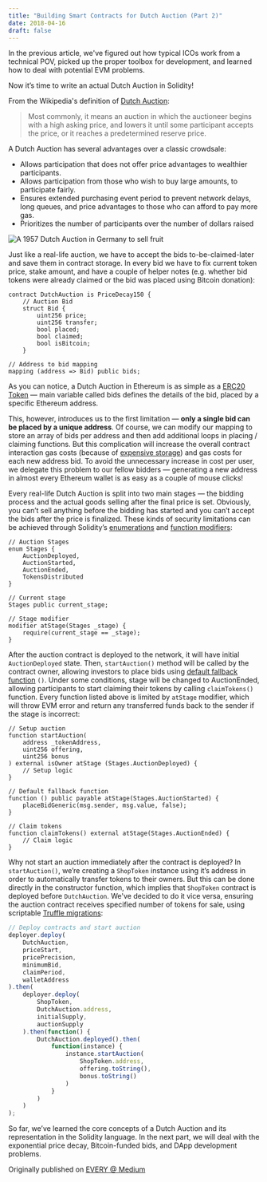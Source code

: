 ```yaml
---
title: "Building Smart Contracts for Dutch Auction (Part 2)"
date: 2018-04-16
draft: false
---
```


In the previous article, we've figured out how typical ICOs work from a technical POV, picked up the proper toolbox for development, and learned how to deal with potential EVM problems.

Now it’s time to write an actual Dutch Auction in Solidity!

<!--more-->

From the Wikipedia's definition of [Dutch Auction](https://en.wikipedia.org/wiki/Dutch_auction):

> Most commonly, it means an auction in which the auctioneer begins with a high asking price, and lowers it until some participant accepts the price, or it reaches a predetermined reserve price.

A Dutch Auction has several advantages over a classic crowdsale:

- Allows participation that does not offer price advantages to wealthier participants.
- Allows participation from those who wish to buy large amounts, to participate fairly.
- Ensures extended purchasing event period to prevent network delays, long queues, and price advantages to those who can afford to pay more gas.
- Prioritizes the number of participants over the number of dollars raised

![A 1957 Dutch Auction in Germany to sell fruit](https://upload.wikimedia.org/wikipedia/commons/c/c5/Bundesarchiv_B_145_Bild-F004491-0002%2C_Kirschenversteigerung_an_der_Mosel.jpg)

Just like a real-life auction, we have to accept the bids to-be-claimed-later and save them in contract storage. In every bid we have to fix current token price, stake amount, and have a couple of helper notes (e.g. whether bid tokens were already claimed or the bid was placed using Bitcoin donation):

```solidity
contract DutchAuction is PriceDecay150 { 
    // Auction Bid 
    struct Bid {
        uint256 price; 
        uint256 transfer; 
        bool placed; 
        bool claimed; 
        bool isBitcoin;
    }

// Address to bid mapping 
mapping (address => Bid) public bids; 
```

As you can notice, a Dutch Auction in Ethereum is as simple as a [ERC20 Token](https://eips.ethereum.org/EIPS/eip-20) — main variable called bids defines the details of the bid, placed by a specific Ethereum address.

This, however, introduces us to the first limitation — **only a single bid can be placed by a unique address**. Of course, we can modify our mapping to store an array of bids per address and then add additional loops in placing / claiming functions. But this complication will increase the overall contract interaction gas costs (because of [expensive storage](https://ethereum.stackexchange.com/a/896/31032)) and gas costs for each new address bid. To avoid the unnecessary increase in cost per user, we delegate this problem to our fellow bidders — generating a new address in almost every Ethereum wallet is as easy as a couple of mouse clicks!

Every real-life Dutch Auction is split into two main stages — the bidding process and the actual goods selling after the final price is set. Obviously, you can’t sell anything before the bidding has started and you can’t accept the bids after the price is finalized. These kinds of security limitations can be achieved through Solidity’s [enumerations](http://solidity.readthedocs.io/en/v0.4.21/types.html#enums) and [function modifiers](http://solidity.readthedocs.io/en/v0.4.21/common-patterns.html#restricting-access):

```solidity
// Auction Stages
enum Stages {
    AuctionDeployed, 
    AuctionStarted, 
    AuctionEnded, 
    TokensDistributed
} 

// Current stage 
Stages public current_stage;

// Stage modifier 
modifier atStage(Stages _stage) { 
    require(current_stage == _stage); 
} 
```

After the auction contract is deployed to the network, it will have initial `AuctionDeployed` state. Then, `startAuction()` method will be called by the contract owner, allowing investors to place bids using [default fallback function](http://solidity.readthedocs.io/en/v0.4.21/contracts.html#fallback-function) `()`. Under some conditions, stage will be changed to AuctionEnded, allowing participants to start claiming their tokens by calling `claimTokens()` function. Every function listed above is limited by `atStage` modifier, which will throw EVM error and return any transferred funds back to the sender if the stage is incorrect:

```solidity
// Setup auction 
function startAuction(
    address _tokenAddress, 
    uint256 offering, 
    uint256 bonus
) external isOwner atStage (Stages.AuctionDeployed) {
    // Setup logic
} 
 
// Default fallback function 
function () public payable atStage(Stages.AuctionStarted) { 
    placeBidGeneric(msg.sender, msg.value, false); 
} 

// Claim tokens 
function claimTokens() external atStage(Stages.AuctionEnded) {
    // Claim logic
} 
```

Why not start an auction immediately after the contract is deployed? In `startAuction()`, we’re creating a `ShopToken` instance using it’s address in order to automatically transfer tokens to their owners. But this can be done directly in the constructor function, which implies that `ShopToken` contract is deployed before `DutchAuction`. We've decided to do it vice versa, ensuring the auction contract receives specified number of tokens for sale, using scriptable [Truffle migrations](https://www.trufflesuite.com/docs/truffle/getting-started/running-migrations):

```javascript
// Deploy contracts and start auction 
deployer.deploy(
    DutchAuction, 
    priceStart, 
    pricePrecision, 
    minimumBid, 
    claimPeriod, 
    walletAddress
).then(
    deployer.deploy(
        ShopToken, 
        DutchAuction.address, 
        initialSupply, 
        auctionSupply
    ).then(function() { 
        DutchAuction.deployed().then(
            function(instance) { 
                instance.startAuction(
                    ShopToken.address, 
                    offering.toString(), 
                    bonus.toString()
                )
            }
        )
    )
);
```

So far, we’ve learned the core concepts of a Dutch Auction and its representation in the Solidity language. In the next part, we will deal with the exponential price decay, Bitcoin-funded bids, and DApp development problems.

Originally published on [EVERY @ Medium](https://medium.com/@shopevery/building-smart-contracts-for-a-dutch-auction-part-2-69554d20f91c)